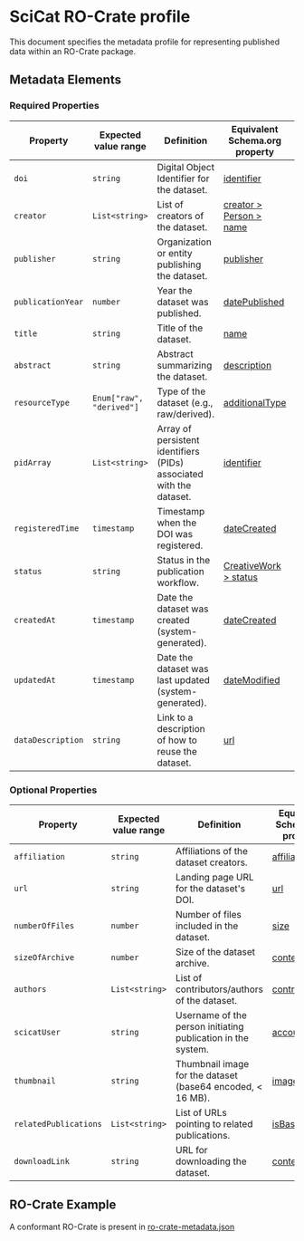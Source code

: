 # SciCat RO-Crate profile

This document specifies the metadata profile for representing published data within an RO-Crate package.

<!-- ## Context and Namespaces
```json
{
  "@context": {
    "@vocab": "https://schema.org/",
    "dcterms": "http://purl.org/dc/terms/",
    "datacite": "https://purl.org/datacite/schema/kernel-4/",
    "ro": "https://w3id.org/ro/terms#"
  }
}
``` -->

## Metadata Elements
### Required Properties

| Property          | Expected value range     | Definition                                                          | Equivalent Schema.org property                    | Equivalent Datacite property                                                                                  |
| ----------------- | ------------------------ | ------------------------------------------------------------------- | ------------------------------------------------- | ------------------------------------------------------------------------------------------------------------- |
| `doi`             | `string`                 | Digital Object Identifier for the dataset.                          | [identifier](https://schema.org/identifier)       | [identifier](https://datacite-metadata-schema.readthedocs.io/en/4.6/properties/identifier/)                   |
| `creator`         | `List<string>`           | List of creators of the dataset.                                    | [creator > Person > name](https://schema.org/creator) | [creator#creatorName](https://datacite-metadata-schema.readthedocs.io/en/4.6/properties/creator/#creatorname) |
| `publisher`       | `string`                 | Organization or entity publishing the dataset.                      | [publisher](https://schema.org/publisher)         | [publisher](https://datacite-metadata-schema.readthedocs.io/en/4.6/properties/publisher/)                     |
| `publicationYear` | `number`                 | Year the dataset was published.                                     | [datePublished](https://schema.org/datePublished) | [publicationYear](https://datacite-metadata-schema.readthedocs.io/en/4.6/properties/publicationyear/)         |
| `title`           | `string`                 | Title of the dataset.                                               | [name](https://schema.org/name)                   | [title](https://datacite-metadata-schema.readthedocs.io/en/4.6/properties/title/)                              |
| `abstract`        | `string`                 | Abstract summarizing the dataset.                                   | [description](https://schema.org/description)     | [description](https://datacite-metadata-schema.readthedocs.io/en/4.6/properties/description/)                |
| `resourceType`    | `Enum["raw", "derived"]` | Type of the dataset (e.g., raw/derived).                            | [additionalType](https://schema.org/additionalType) | [resourceType](https://datacite-metadata-schema.readthedocs.io/en/4.6/properties/resourcetype/)               |
| `pidArray`        | `List<string>`           | Array of persistent identifiers (PIDs) associated with the dataset. | [identifier](https://schema.org/identifier)       | [relatedIdentifiers](https://datacite-metadata-schema.readthedocs.io/en/4.6/properties/relatedidentifier/)   |
| `registeredTime`  | `timestamp`              | Timestamp when the DOI was registered.                              | [dateCreated](https://schema.org/dateCreated)     | [dates#date#submitted](https://datacite-metadata-schema.readthedocs.io/en/4.6/appendices/appendix-1/dateType/#submitted)                   |
| `status`          | `string`                 | Status in the publication workflow.                                 | [CreativeWork > status](https://schema.org/status) | [state](https://datacite-metadata-schema.readthedocs.io/en/4.6/properties/resourceType/)                       |
| `createdAt`       | `timestamp`              | Date the dataset was created (system-generated).                    | [dateCreated](https://schema.org/dateCreated)     | [dates#date#created](https://datacite-metadata-schema.readthedocs.io/en/4.6/appendices/appendix-1/dateType/#created)                   |
| `updatedAt`       | `timestamp`              | Date the dataset was last updated (system-generated).               | [dateModified](https://schema.org/dateModified)   | [dates#date#updated](https://datacite-metadata-schema.readthedocs.io/en/4.6/appendices/appendix-1/dateType/#updated)                   |
| `dataDescription` | `string`                 | Link to a description of how to reuse the dataset.                  | [url](https://schema.org/url)                     | [description](https://datacite-metadata-schema.readthedocs.io/en/4.6/properties/descriptions/)                |

### Optional Properties

| Property              | Expected value range | Definition                                                   | Equivalent Schema.org property             | Equivalent Datacite property                                                                     |
| --------------------- | -------------------- | ------------------------------------------------------------ | ------------------------------------------ | ---------------------------------------------------------------------------------------------- |
| `affiliation`         | `string`             | Affiliations of the dataset creators.                        | [affiliation](https://schema.org/affiliation) | [creator#affiliation](https://datacite-metadata-schema.readthedocs.io/en/4.6/properties/creator/#affiliation) |
| `url`                 | `string`             | Landing page URL for the dataset's DOI.                      | [url](https://schema.org/url)              | [relatedIdentifiers](https://datacite-metadata-schema.readthedocs.io/en/4.6/properties/relatedidentifiers/)   |
| `numberOfFiles`       | `number`             | Number of files included in the dataset.                     | [size](https://schema.org/size)            | [sizes](https://datacite-metadata-schema.readthedocs.io/en/4.6/properties/sizes/)                             |
| `sizeOfArchive`       | `number`             | Size of the dataset archive.                                 | [contentSize](https://schema.org/contentSize) | [sizes](https://datacite-metadata-schema.readthedocs.io/en/4.6/properties/sizes/)                             |
| `authors`             | `List<string>`       | List of contributors/authors of the dataset.                 | [contributor](https://schema.org/contributor) | [contributors](https://datacite-metadata-schema.readthedocs.io/en/4.6/properties/contributors/)               |
| `scicatUser`          | `string`             | Username of the person initiating publication in the system. | [accountName](https://schema.org/accountName) | [contributors](https://datacite-metadata-schema.readthedocs.io/en/4.6/properties/contributors/)               |
| `thumbnail`           | `string`             | Thumbnail image for the dataset (base64 encoded, < 16 MB).   | [image](https://schema.org/image)          | [descriptions](https://datacite-metadata-schema.readthedocs.io/en/4.6/properties/descriptions/)               |
| `relatedPublications` | `List<string>`       | List of URLs pointing to related publications.               | [isBasedOn](https://schema.org/isBasedOn)   | [relatedIdentifiers](https://datacite-metadata-schema.readthedocs.io/en/4.6/properties/relatedidentifiers/)   |
| `downloadLink`        | `string`             | URL for downloading the dataset.                             | [contentUrl](https://schema.org/contentUrl) | [alternateIdentifiers](https://datacite-metadata-schema.readthedocs.io/en/4.6/properties/alternateidentifiers/)|


<!-- ## Usage Notes

- **DOI and PIDs:** The `doi` property is essential for dataset identification, while the `pidArray` allows referencing multiple related PIDs.
- **Affiliation and Contributors:** These fields enhance attribution and recognition of involved entities.
- **Thumbnails:** Should comply with the specified size limits and provide a visual summary.
- **Status Tracking:** The `status` property aids in tracking the dataset's position within the publication workflow. -->

## RO-Crate Example
A conformant RO-Crate is present in [ro-crate-metadata.json](ro-crate-metadata.json)